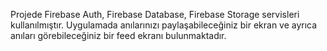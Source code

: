 Projede Firebase Auth, Firebase Database, Firebase Storage servisleri kullanılmıştır. Uygulamada anılarınızı paylaşabileceğiniz bir ekran ve ayrıca anıları görebileceğiniz bir feed ekranı bulunmaktadır.
